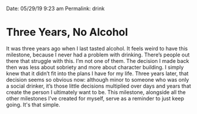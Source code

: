 
Date: 05/29/19 9:23 am
Permalink: drink


# Three Years, No Alcohol

It was three years ago when I last tasted alcohol. It feels weird to have this milestone, because I never had a problem with drinking. There’s people out there that struggle with this. I’m not one of them. The decision I made back then was less about sobriety and more about character building. I simply knew that it didn’t fit into the plans I have for my life. Three years later, that decision seems so obvious now: although minor to someone who was only a social drinker, it’s those little decisions multiplied over days and years that create the person I ultimately want to be. This milestone, alongside all the other milestones I've created for myself, serve as a reminder to just keep going. It's that simple.
